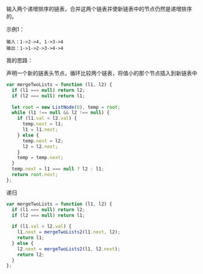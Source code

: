 输入两个递增排序的链表，合并这两个链表并使新链表中的节点仍然是递增排序的。

示例1：

```
输入：1->2->4, 1->3->4
输出：1->1->2->3->4->4
```


我的思路：

声明一个新的链表头节点，循环比较两个链表，将值小的那个节点插入到新链表中

```js
var mergeTwoLists = function (l1, l2) {
  if (l1 === null) return l2;
  if (l2 === null) return l1;
  
  let root = new ListNode(0), temp = root;
  while (l1 !== null && l2 !== null) {
    if (l1.val < l2.val) {
      temp.next = l1;
      l1 = l1.next;
    } else {
      temp.next = l2;
      l2 = l2.next;
    }
    temp = temp.next;
  }
  temp.next = l1 === null ? l2 : l1;
  return root.next;
};
```

递归

```js
var mergeTwoLists = function (l1, l2) {
  if (l1 === null) return l2;
  if (l2 === null) return l1;
  
  if (l1.val < l2.val) {
    l1.next = mergeTwoLists2(l1.next, l2);
    return l1;
  } else {
    l2.next = mergeTwoLists2(l1, l2.next);
    return l2;
  }
};
```

